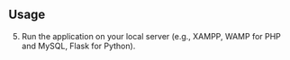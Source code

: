 ## Usage
  5. Run the application on your local server (e.g., XAMPP, WAMP for PHP and MySQL, Flask for Python).
